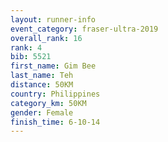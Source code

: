 ```yaml
---
layout: runner-info 
event_category: fraser-ultra-2019 
overall_rank: 16
rank: 4
bib: 5521
first_name: Gim Bee
last_name: Teh
distance: 50KM
country: Philippines
category_km: 50KM
gender: Female
finish_time: 6-10-14
---
```

